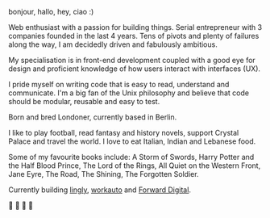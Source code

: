 bonjour, hallo, hey, ciao :) 

Web enthusiast with a passion for building things. Serial entrepreneur with 3 companies founded in the last 4 years. Tens of pivots and plenty of failures along the way, I am decidedly driven and fabulously ambitious.

My specialisation is in front-end development coupled with a good eye for design and proficient knowledge of how users interact with interfaces (UX).

I pride myself on writing code that is easy to read, understand and communicate. I'm a big fan of the Unix philosophy and believe that code should be modular, reusable and easy to test.

Born and bred Londoner, currently based in Berlin.

I like to play football, read fantasy and history novels, support Crystal Palace and travel the world. I love to eat Italian, Indian and Lebanese food.

Some of my favourite books include: A Storm of Swords, Harry Potter and the Half Blood Prince, The Lord of the Rings, All Quiet on the Western Front, Jane Eyre, The Road, The Shining, The Forgotten Soldier.

Currently building [lingly](https://www.lingly.ai), [workauto](https://www.workauto.co.uk) and [Forward Digital](https://www.forwardigital.co.uk).

💃 🕺 🤾 🤺 
